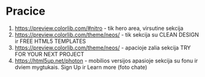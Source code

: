 # Pracice

1. https://preview.colorlib.com/#nitro - tik hero area, virsutine sekcija
2. https://preview.colorlib.com/theme/neos/ - tik sekcija su CLEAN DESIGN ir FREE HTML5 TEMPLATES
3. https://preview.colorlib.com/theme/neos/ - apacioje zalia sekcija TRY FOR YOUR NEXT PROJECT
4. https://html5up.net/photon - mobilios versijos apasioje sekcija su fonu ir dviem mygtukais. Sign Up ir Learn more (foto chate)
